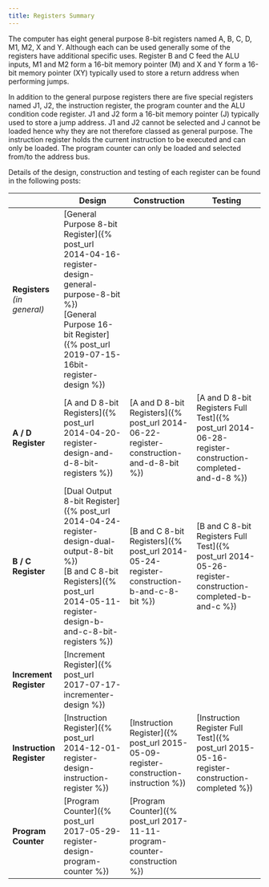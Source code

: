 ```yaml
---
title: Registers Summary
---
```


The computer has eight general purpose 8-bit registers named A, B, C, D, M1, M2, X and Y. Although each can be used generally some of the registers have additional specific uses. Register B and C feed the ALU inputs, M1 and M2 form a 16-bit memory pointer (M) and X and Y form a 16-bit memory pointer (XY) typically used to store a return address when performing jumps.

In addition to the general purpose registers there are five special registers named J1, J2, the instruction register, the program counter and the ALU condition code register. J1 and J2 form a 16-bit memory pointer (J) typically used to store a jump address. J1 and J2 cannot be selected and J cannot be loaded hence why they are not therefore classed as general purpose. The instruction register holds the current instruction to be executed and can only be loaded. The program counter can only be loaded and selected from/to the address bus.

Details of the design, construction and testing of each register can be found in the following posts:

| | Design | Construction | Testing |
|-|--------|--------------|---------|
| **Registers**<br />*(in general)* | [General Purpose 8-bit Register]({% post_url 2014-04-16-register-design-general-purpose-8-bit %})<br />[General Purpose 16-bit Register]({% post_url 2019-07-15-16bit-register-design %}) | | |
| **A / D Register** | [A and D 8-bit Registers]({% post_url 2014-04-20-register-design-and-d-8-bit-registers %}) | [A and D 8-bit Registers]({% post_url 2014-06-22-register-construction-and-d-8-bit %}) | [A and D 8-bit Registers Full Test]({% post_url 2014-06-28-register-construction-completed-and-d-8 %}) |
| **B / C Register** | [Dual Output 8-bit Register]({% post_url 2014-04-24-register-design-dual-output-8-bit %})<br />[B and C 8-bit Registers]({% post_url 2014-05-11-register-design-b-and-c-8-bit-registers %}) | [B and C 8-bit Registers]({% post_url 2014-05-24-register-construction-b-and-c-8-bit %}) | [B and C 8-bit Registers Full Test]({% post_url 2014-05-26-register-construction-completed-b-and-c %}) |
| **Increment Register** | [Increment Register]({% post_url 2017-07-17-incrementer-design %}) | | |
| **Instruction Register** | [Instruction Register]({% post_url 2014-12-01-register-design-instruction-register %}) | [Instruction Register]({% post_url 2015-05-09-register-construction-instruction %}) | [Instruction Register Full Test]({% post_url 2015-05-16-register-construction-completed %}) |
| **Program Counter** | [Program Counter]({% post_url 2017-05-29-register-design-program-counter %}) | [Program Counter]({% post_url 2017-11-11-program-counter-construction %}) | |
